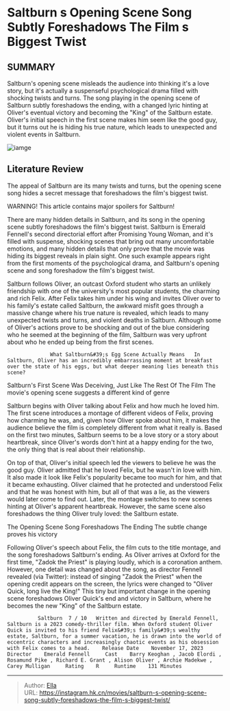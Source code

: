 # Saltburn s Opening Scene Song Subtly Foreshadows The Film s Biggest Twist


## SUMMARY 



  Saltburn&#39;s opening scene misleads the audience into thinking it&#39;s a love story, but it&#39;s actually a suspenseful psychological drama filled with shocking twists and turns.   The song playing in the opening scene of Saltburn subtly foreshadows the ending, with a changed lyric hinting at Oliver&#39;s eventual victory and becoming the &#34;King&#34; of the Saltburn estate.   Oliver&#39;s initial speech in the first scene makes him seem like the good guy, but it turns out he is hiding his true nature, which leads to unexpected and violent events in Saltburn.  

![iamge](https://static1.srcdn.com/wordpress/wp-content/uploads/2024/01/saltburn-opening-scene-zadok-priest-song-lyrics-change-foreshadow.jpg)

## Literature Review

The appeal of Saltburn are its many twists and turns, but the opening scene song hides a secret message that foreshadows the film&#39;s biggest twist.




WARNING! This article contains major spoilers for Saltburn!




There are many hidden details in Saltburn, and its song in the opening scene subtly foreshadows the film&#39;s biggest twist. Saltburn is Emerald Fennell&#39;s second directorial effort after Promising Young Woman, and it&#39;s filled with suspense, shocking scenes that bring out many uncomfortable emotions, and many hidden details that only prove that the movie was hiding its biggest reveals in plain sight. One such example appears right from the first moments of the psychological drama, and Saltburn&#39;s opening scene and song foreshadow the film&#39;s biggest twist.

Saltburn follows Oliver, an outcast Oxford student who starts an unlikely friendship with one of the university&#39;s most popular students, the charming and rich Felix. After Felix takes him under his wing and invites Oliver over to his family&#39;s estate called Saltburn, the awkward misfit goes through a massive change where his true nature is revealed, which leads to many unexpected twists and turns, and violent deaths in Saltburn. Although some of Oliver&#39;s actions prove to be shocking and out of the blue considering who he seemed at the beginning of the film, Saltburn was very upfront about who he ended up being from the first scenes.




                  What Saltburn&#39;s Egg Scene Actually Means   In Saltburn, Oliver has an incredibly embarrassing moment at breakfast over the state of his eggs, but what deeper meaning lies beneath this scene?   


 Saltburn&#39;s First Scene Was Deceiving, Just Like The Rest Of The Film 
The movie&#39;s opening scene suggests a different kind of genre
          

Saltburn begins with Oliver talking about Felix and how much he loved him. The first scene introduces a montage of different videos of Felix, proving how charming he was, and, given how Oliver spoke about him, it makes the audience believe the film is completely different from what it really is. Based on the first two minutes, Saltburn seems to be a love story or a story about heartbreak, since Oliver&#39;s words don&#39;t hint at a happy ending for the two, the only thing that is real about their relationship.

On top of that, Oliver&#39;s initial speech led the viewers to believe he was the good guy. Oliver admitted that he loved Felix, but he wasn&#39;t in love with him. It also made it look like Felix&#39;s popularity became too much for him, and that it became exhausting. Oliver claimed that he protected and understood Felix and that he was honest with him, but all of that was a lie, as the viewers would later come to find out. Later, the montage switches to new scenes hinting at Oliver&#39;s apparent heartbreak. However, the same scene also foreshadows the thing Oliver truly loved: the Saltburn estate.






 The Opening Scene Song Foreshadows The Ending 
The subtle change proves his victory
         

Following Oliver&#39;s speech about Felix, the film cuts to the title montage, and the song foreshadows Saltburn&#39;s ending. As Oliver arrives at Oxford for the first time, &#34;Zadok the Priest&#34; is playing loudly, which is a coronation anthem. However, one detail was changed about the song, as director Fennell revealed (via Twitter): instead of singing &#34;Zadok the Priest&#34; when the opening credit appears on the screen, the lyrics were changed to &#34;Oliver Quick, long live the King!&#34; This tiny but important change in the opening scene foreshadows Oliver Quick&#39;s end and victory in Saltburn, where he becomes the new &#34;King&#34; of the Saltburn estate.

              Saltburn  7 / 10   Written and directed by Emerald Fennell, Saltburn is a 2023 comedy-thriller film. When Oxford student Oliver Quick is invited to his friend Felix&#39;s family&#39;s wealthy estate, Saltburn, for a summer vacation, he is drawn into the world of eccentric characters and increasingly chaotic events as his obsession with Felix comes to a head.    Release Date    November 17, 2023     Director    Emerald Fennell     Cast    Barry Keoghan , Jacob Elordi , Rosamund Pike , Richard E. Grant , Alison Oliver , Archie Madekwe , Carey Mulligan     Rating    R     Runtime    131 Minutes      





---

> Author: [Ella](https://instagram.hk.cn/)  
> URL: https://instagram.hk.cn/movies/saltburn-s-opening-scene-song-subtly-foreshadows-the-film-s-biggest-twist/  

